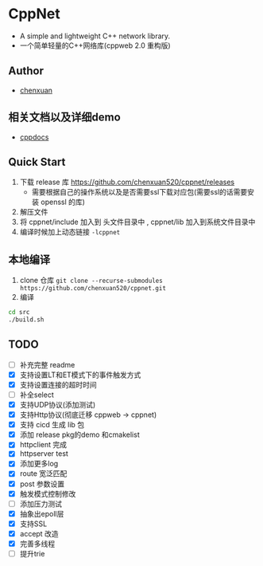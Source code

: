 # CppNet
- A simple and lightweight C++ network library.
- 一个简单轻量的C++网络库(cppweb 2.0 重构版)
## Author
- [chenxuan](https://github.com/chenxuan520)
## 相关文档以及详细demo
- [cppdocs](https://github.com/chenxuan520/cppdocs)
## Quick Start
1. 下载 release 库 https://github.com/chenxuan520/cppnet/releases
    - 需要根据自己的操作系统以及是否需要ssl下载对应包(需要ssl的话需要安装 openssl 的库)
2. 解压文件
3. 将 cppnet/include 加入到 头文件目录中 , cppnet/lib 加入到系统文件目录中
4. 编译时候加上动态链接 `-lcppnet`
## 本地编译
1. clone 仓库 `git clone --recurse-submodules https://github.com/chenxuan520/cppnet.git`
2. 编译
```bash
cd src
./build.sh
```
## TODO
- [ ] 补充完整 readme
- [x] 支持设置LT和ET模式下的事件触发方式
- [x] 支持设置连接的超时时间
- [ ] 补全select
- [x] 支持UDP协议(添加测试)
- [x] 支持Http协议(彻底迁移 cppweb -> cppnet)
- [x] 支持 cicd 生成 lib 包
- [x] 添加 release pkg的demo 和cmakelist
- [x] httpclient 完成
- [x] httpserver test
- [x] 添加更多log
- [x] route 宽泛匹配
- [x] post 参数设置
- [x] 触发模式控制修改
- [ ] 添加压力测试
- [x] 抽象出epoll层
- [x] 支持SSL
- [x] accept 改造
- [x] 完善多线程
- [ ] 提升trie
